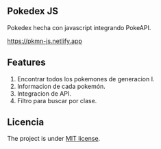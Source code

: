 ## Pokedex JS

Pokedex hecha con javascript integrando PokeAPI.

https://pkmn-js.netlify.app

## Features

1. Encontrar todos los pokemones de generacion I.
2. Informacion de cada pokemón.
3. Integracion de API.
4. Filtro para buscar por clase.

## Licencia

The project is under [MIT license](https://choosealicense.com/licenses/mit/).
